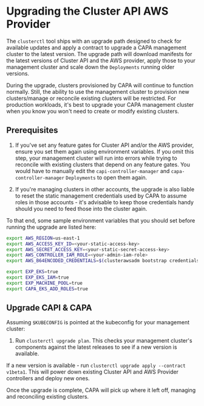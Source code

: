 # Upgrading the Cluster API AWS Provider

The `clusterctl` tool ships with an upgrade path designed to check for available updates and apply a contract to upgrade a CAPA management cluster to the latest version. The upgrade path will download manifests for the latest versions of Cluster API and the AWS provider, apply those to your management cluster and scale down the `Deployments` running older versions.

During the upgrade, clusters provisioned by CAPA will continue to function normally. Still, the ability to use the management cluster to provision new clusters/manage or reconcile existing clusters will be restricted. For production workloads, it's best to upgrade your CAPA management cluster when you know you won't need to create or modify existing clusters.

## Prerequisites

1. If you've set any feature gates for Cluster API and/or the AWS provider, ensure you set them again using environment variables. If you omit this step, your management cluster will run into errors while trying to reconcile with existing clusters that depend on any feature gates. You would have to manually edit the `capi-controller-manager` and `capa-controller-manager` `Deployments` to open them again. 

2. If you're managing clusters in other accounts, the upgrade is also liable to reset the static management credentials used by CAPA to assume roles in those accounts - it's advisable to keep those credentials handy should you need to feed those into the cluster again.

To that end, some sample environment variables that you should set before running the upgrade are listed here:

```bash
export AWS_REGION=us-east-1
export AWS_ACCESS_KEY_ID=<your-static-access-key>
export AWS_SECRET_ACCESS_KEY=<your-static-secret-access-key>
export AWS_CONTROLLER_IAM_ROLE=<your-admin-iam-role>
export AWS_B64ENCODED_CREDENTIALS=$(clusterawsadm bootstrap credentials encode-as-profile) # This is used to help encode your environment variables

export EXP_EKS=true
export EXP_EKS_IAM=true
export EXP_MACHINE_POOL=true
export CAPA_EKS_ADD_ROLES=true
```

## Upgrade CAPI & CAPA

Assuming `$KUBECONFIG` is pointed at the kubeconfig for your management cluster:

1. Run `clusterctl upgrade plan`. This checks your management cluster's components against the latest releases to see if a new version is available.

If a new version is available - run `clusterctl upgrade apply --contract v1beta1`. This will power down existing Cluster API and AWS Provider controllers and deploy new ones.

Once the upgrade is complete, CAPA will pick up where it left off, managing and reconciling existing clusters.

